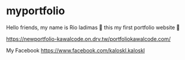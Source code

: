 # myportfolio

Hello friends, my name is Rio ladimas 👋
this my first portfolio website 🥰

https://newportfolio-kawalcode.on.drv.tw/portfoliokawalcode.com/

My Facebook
https://www.facebook.com/kaloskl.kaloskl

